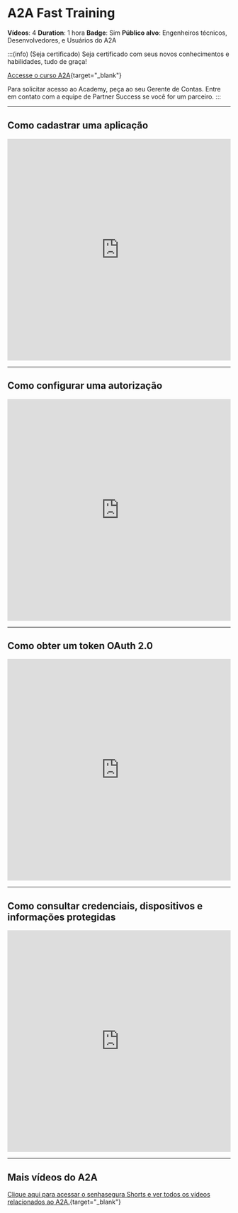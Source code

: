 # A2A Fast Training

**Vídeos**: 4
**Duration**: 1 hora
**Badge**: Sim
**Público alvo**: Engenheiros técnicos, Desenvolvedores, e Usuários do A2A

:::(info) (Seja certificado)
Seja certificado com seus novos conhecimentos e habilidades, tudo de graça!

[Accesse o curso A2A](https://academy.senhasegura.com/course/view.php?id=11){target="_blank"}

Para solicitar acesso ao Academy, peça ao seu Gerente de Contas.
Entre em contato com a equipe de Partner Success se você for um parceiro.
:::

---

## Como cadastrar uma aplicação
<iframe width='100%' height='500' src="https://www.youtube.com/embed/q8k3HoyGUdQ" title="YouTube video player" frameborder="0" allow="fullscreen; accelerometer; autoplay; clipboard-write; encrypted-media; gyroscope; picture-in-picture" allowfullscreen></iframe>

---

## Como configurar uma autorização
<iframe width='100%' height='500' src="https://www.youtube.com/embed/UxRhgYtX0Xw" title="YouTube video player" frameborder="0" allow="fullscreen; accelerometer; autoplay; clipboard-write; encrypted-media; gyroscope; picture-in-picture" allowfullscreen></iframe>

---

## Como obter um token OAuth 2.0
<iframe width='100%' height='500' src="https://www.youtube.com/embed/FsbIHc5OXFA" title="YouTube video player" frameborder="0" allow="fullscreen; accelerometer; autoplay; clipboard-write; encrypted-media; gyroscope; picture-in-picture" allowfullscreen></iframe>

---

## Como consultar credenciais, dispositivos e informações protegidas
<iframe width='100%' height='500' src="https://www.youtube.com/embed/qH6M6xXNItk" title="YouTube video player" frameborder="0" allow="fullscreen; accelerometer; autoplay; clipboard-write; encrypted-media; gyroscope; picture-in-picture" allowfullscreen></iframe>

---

## Mais vídeos do A2A

[Clique aqui para acessar o senhasegura Shorts e ver todos os vídeos relacionados ao A2A.](https://www.youtube.com/watch?v=VPsBlPl0N74&list=PLLadp-pwOPiaD4NV0YfddY6m6KkLvFemt){target="_blank"}